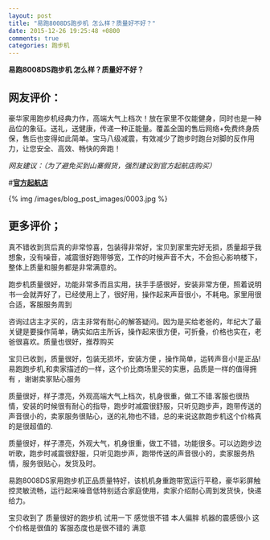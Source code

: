 ```yaml
---
layout: post
title: "易跑8008DS跑步机 怎么样？质量好不好？"
date: 2015-12-26 19:25:48 +0800
comments: true
categories: 跑步机
---
```


**易跑8008DS跑步机 怎么样？质量好不好？**

## 网友评价：

豪华家用跑步机经典力作，高端大气上档次！放在家里不仅能健身，同时也是一种品位的象征。送礼，送健康，传递一种正能量。覆盖全国的售后网络+免费终身质保，售后也变得如此简单。宝马八级减震，有效减少了跑步时跑台对脚的反作用力，让您安全、高效、畅快的奔跑！

*网友建议：（为了避免买到山寨假货，强烈建议到官方起航店购买）*

#[**官方起航店**](http://redirect.simba.taobao.com/rd?w=unionnojs&f=http%3A%2F%2Fai.taobao.com%2Fauction%2Fedetail.htm%3Fe%3D2AzHuMW9%252FDkjmraEDZVrLhFUxZ2xYBsR%252BU7Jn%252FXZxiaLltG5xFicOdXrTUTgh9sMDPIwxrc30rgx5xFFx04TddwPqZtsoXfgqLKJiCwc7I6msqdEeVczj3nayBoLCgTwwpiP%252FqVfX4emkVn8nXhvEA%253D%253D%26ptype%3D100010%26from%3Dbasic&k=5ccfdb950740ca16&c=un&b=alimm_0&p=mm_109581374_12296429_46532450)

<!--More-->

{% img /images/blog_post_images/0003.jpg %}

## 更多评价；

真不错收到货后真的非常惊喜，包装得非常好，宝贝到家里完好无损，质量超乎我想象，没有噪音，减震很好跑带够宽，工作的时候声音不大，不会担心影响楼下，整体上质量和服务都是非常满意的。

跑步机质量很好，功能非常多而且实用，扶手手感很好，安装非常方便，照着说明书一会就弄好了，已经使用上了，很好用，操作起来声音很小，不耗电。家里用很合适，客服服务周到

咨询过店主才买的，店主非常有耐心的解答疑问。因为是买给老爸的，年纪大了最关键是要操作简单，确实如店主所诉，操作起来很方便，可折叠，价格也实在，老爸很喜欢。质量也很好，推荐购买

宝贝已收到，质量很好，包装无损坏，安装方便 ，操作简单，运转声音小!是正品!易跑跑步机,和卖家描述的一样，这个价比商场里买的实惠，品质是一样的值得拥有 ，谢谢卖家贴心服务

质量很好，样子漂亮，外观高端大气上档次，机身很重，做工不错.客服也很热情，安装的时候很有耐心的指导，跑步时减震很舒服，只听见跑步声，跑带传送的声音很小的，卖家服务很贴心，送的礼物也不错，总的来说这款跑步机这个价格真的是很超值的.

质量很好，样子漂亮，外观大气，机身很重，做工不错，功能很多。可以边跑步边听歌，跑步时减震很舒服，只听见跑步声，跑带传送的声音很小的，卖家服务热情，服务很贴心，发货及时。

易跑8008DS家用跑步机正品质量特好，该机机身重跑带宽运行平稳，豪华彩屏触控灵敏流畅，运行起来噪音低特别适合家庭使用，卖家介绍耐心周到发货快，快递给力。

宝贝收到了 质量很好的跑步机 试用一下 感觉很不错 本人偏胖 机器的震感很小 这个价格是很值的 客服态度也是很不错的 满意